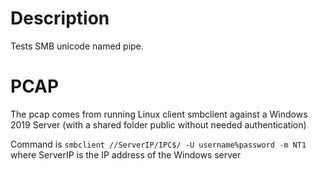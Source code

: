 # Description

Tests SMB unicode named pipe.

# PCAP

The pcap comes from running Linux client smbclient against a Windows 2019 Server (with a shared folder public without needed authentication)

Command is
`smbclient //ServerIP/IPC$/ -U username%password -m NT1` where ServerIP is the IP address of the Windows server
